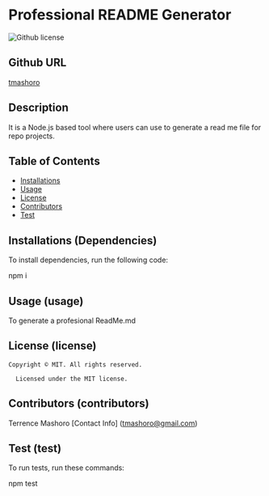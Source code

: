 # Professional README Generator

![Github license](https://img.shields.io/badge/license-MIT-yellowgreen.svg)

## Github URL

[tmashoro](https://github.com/tmashoro/)

## Description

It is a Node.js based tool where users can use to generate a read me file for repo projects.

## Table of Contents

* [Installations](#dependencies)
* [Usage](#usage)
* [License](#license)
* [Contributors](#contributors)
* [Test](#test)

## Installations (Dependencies)

To install dependencies, run the following code:

npm i

## Usage (usage)

To generate a profesional ReadMe.md

## License (license)

    Copyright © MIT. All rights reserved. 

      Licensed under the MIT license.

## Contributors (contributors)

 Terrence Mashoro
 [Contact Info] (tmashoro@gmail.com)

## Test (test)

To run tests, run these commands:

npm test
